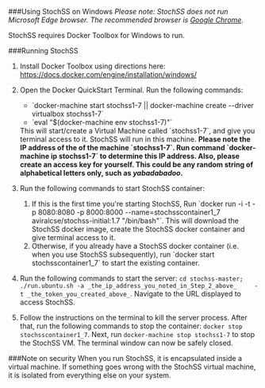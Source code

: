 ###Using StochSS on Windows
<i>Please note: StochSS does not run Microsoft Edge browser. The recommended browser is <a href="https://www.google.com/chrome/browser/desktop/">Google Chrome</a>.</i>

StochSS requires Docker Toolbox for Windows to run. 

###Running StochSS
1. Install Docker Toolbox using directions here: https://docs.docker.com/engine/installation/windows/

2. Open the Docker QuickStart Terminal. Run the following commands:
   <ul><li>`docker-machine start stochss1-7 || docker-machine create --driver virtualbox stochss1-7`</li><li>`eval                       "$(docker-machine env stochss1-7)"`</li></ul>
   This will start/create a Virtual Machine called `stochss1-7`, and give you terminal access to it. StochSS will run in this machine.
   <b>Please note the IP address of the of the machine `stochss1-7`. Run command `docker-machine ip stochss1-7` to determine this IP     address.  Also, please create an access key for yourself. This could be any random string of alphabetical letters only, such as       <i>yabadabadoo</i>.</b>

3. Run the following commands to start StochSS container:
   <ol>
   <li>If this is the first time you're starting StochSS,
   Run `docker run -i -t -p 8080:8080 -p 8000:8000 --name=stochsscontainer1_7 aviralcse/stochss-initial:1.7 "/bin/bash"`.
   This will download the StochSS docker image, create the StochSS docker container and give terminal access to it.</li>

   <li>Otherwise, if you already have a StochSS docker container (i.e. when you use StochSS subsequently), run `docker start             stochsscontainer1_7` to start the existing container.</li>
   </ol>

4. Run the following commands to start the server: `cd stochss-master; ./run.ubuntu.sh -a _the_ip_address_you_noted_in_Step_2_above_     -t _the_token_you_created_above_`.
   Navigate to the URL displayed to access StochSS.

5. Follow the instructions on the terminal to kill the server process. After that, run the following commands to stop the container:     `docker stop stochsscontainer1_7`. Next, run `docker-machine stop stochss1-7` to stop the StochSS VM. The terminal window can now     be safely closed.

###Note on security
When you run StochSS, it is encapsulated inside a virtual machine. If something goes wrong with the StochSS virtual machine, it is isolated from everything else on your system.
